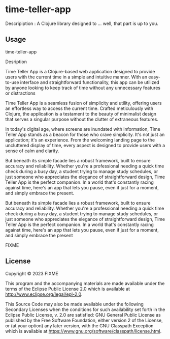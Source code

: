 # time-teller-app

Descripiption : A Clojure library designed to ... well, that part is up to you.

## Usage

time-teller-app

Desription

Time Teller App is a Clojure-based web application designed to provide users with the current time in a simple and intuitive manner. With an easy-to-use interface and straightforward functionality, this app can be utilized by anyone looking to keep track of time without any unnecessary features or distractions

Time Teller App is a seamless fusion of simplicity and utility, offering users an effortless way to access the current time. Crafted meticulously with Clojure, the application is a testament to the beauty of minimalist design that serves a singular purpose without the clutter of extraneous features.

In today's digital age, where screens are inundated with information, Time Teller App stands as a beacon for those who crave simplicity. It's not just an application; it's an experience. From the welcoming landing page to the uncluttered display of time, every aspect is designed to provide users with a sense of calm and clarity.

But beneath its simple facade lies a robust framework, built to ensure accuracy and reliability. Whether you're a professional needing a quick time check during a busy day, a student trying to manage study schedules, or just someone who appreciates the elegance of straightforward design, Time Teller App is the perfect companion. In a world that's constantly racing against time, here's an app that lets you pause, even if just for a moment, and simply embrace the present.


But beneath its simple facade lies a robust framework, built to ensure accuracy and reliability. Whether you're a professional needing a quick time check during a busy day, a student trying to manage study schedules, or just someone who appreciates the elegance of straightforward design, Time Teller App is the perfect companion. In a world that's constantly racing against time, here's an app that lets you pause, even if just for a moment, and simply embrace the present





FIXME

## License

Copyright © 2023 FIXME

This program and the accompanying materials are made available under the
terms of the Eclipse Public License 2.0 which is available at
http://www.eclipse.org/legal/epl-2.0.

This Source Code may also be made available under the following Secondary
Licenses when the conditions for such availability set forth in the Eclipse
Public License, v. 2.0 are satisfied: GNU General Public License as published by
the Free Software Foundation, either version 2 of the License, or (at your
option) any later version, with the GNU Classpath Exception which is available
at https://www.gnu.org/software/classpath/license.html.
